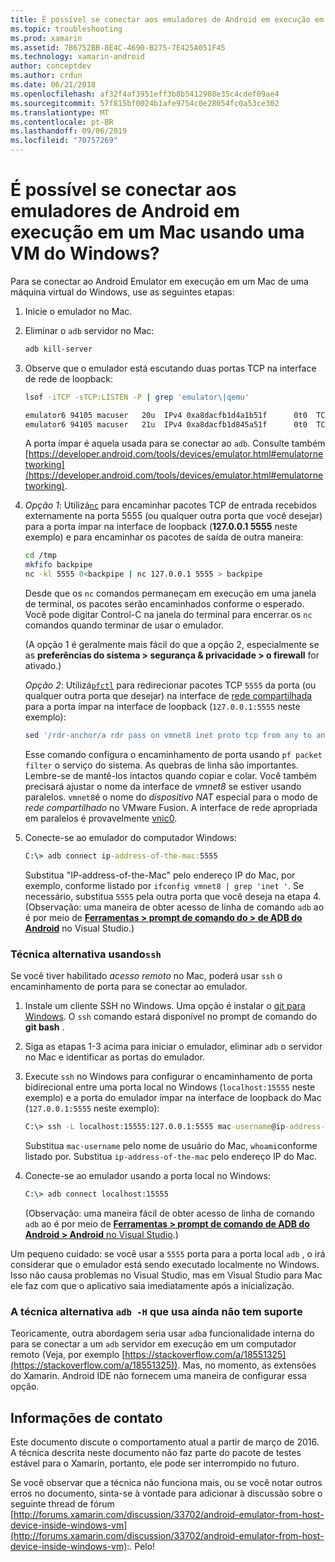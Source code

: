 ```yaml
---
title: É possível se conectar aos emuladores de Android em execução em um Mac usando uma VM do Windows?
ms.topic: troubleshooting
ms.prod: xamarin
ms.assetid: 7B6752BB-8E4C-4690-B275-7E425A051F45
ms.technology: xamarin-android
author: conceptdev
ms.author: crdun
ms.date: 06/21/2018
ms.openlocfilehash: af32f4af3951eff3b8b5412908e35c4cdef09ae4
ms.sourcegitcommit: 57f815bf0024b1afe9754c0e28054fc0a53ce302
ms.translationtype: MT
ms.contentlocale: pt-BR
ms.lasthandoff: 09/06/2019
ms.locfileid: "70757269"
---
```

# <a name="is-it-possible-to-connect-to-android-emulators-running-on-a-mac-from-a-windows-vm"></a>É possível se conectar aos emuladores de Android em execução em um Mac usando uma VM do Windows?

Para se conectar ao Android Emulator em execução em um Mac de uma máquina virtual do Windows, use as seguintes etapas:

1. Inicie o emulador no Mac.

2. Eliminar o `adb` servidor no Mac:

    ```bash
    adb kill-server
    ```

3. Observe que o emulador está escutando duas portas TCP na interface de rede de loopback:

    ```bash
    lsof -iTCP -sTCP:LISTEN -P | grep 'emulator\|qemu'

    emulator6 94105 macuser   20u  IPv4 0xa8dacfb1d4a1b51f      0t0  TCP localhost:5555 (LISTEN)
    emulator6 94105 macuser   21u  IPv4 0xa8dacfb1d845a51f      0t0  TCP localhost:5554 (LISTEN)
    ```

    A porta ímpar é aquela usada para se conectar ao `adb`. Consulte também [https://developer.android.com/tools/devices/emulator.html#emulatornetworking](https://developer.android.com/tools/devices/emulator.html#emulatornetworking).

4. _Opção 1_: Utilizá[`nc`](https://developer.apple.com/library/mac/documentation/Darwin/Reference/ManPages/man1/nc.1.html)
    para encaminhar pacotes TCP de entrada recebidos externamente na porta 5555 (ou qualquer outra porta que você desejar) para a porta ímpar na interface de loopback (**127.0.0.1 5555** neste exemplo) e para encaminhar os pacotes de saída de outra maneira:

    ```bash
    cd /tmp
    mkfifo backpipe
    nc -kl 5555 0<backpipe | nc 127.0.0.1 5555 > backpipe
    ```

    Desde que os `nc` comandos permaneçam em execução em uma janela de terminal, os pacotes serão encaminhados conforme o esperado. Você pode digitar Control-C na janela do terminal para encerrar os `nc` comandos quando terminar de usar o emulador.

    (A opção 1 é geralmente mais fácil do que a opção 2, especialmente se as **preferências do sistema > segurança & privacidade > o firewall** for ativado.) 

    _Opção 2_: Utilizá[`pfctl`](https://developer.apple.com/library/mac/documentation/Darwin/Reference/ManPages/man8/pfctl.8.html)
    para redirecionar pacotes TCP `5555` da porta (ou qualquer outra porta que desejar) na interface de [rede compartilhada](http://kb.parallels.com/en/4948) para a porta ímpar na interface de loopback (`127.0.0.1:5555` neste exemplo):

    ```bash
    sed '/rdr-anchor/a rdr pass on vmnet8 inet proto tcp from any to any port 5555 -> 127.0.0.1 port 5555' /etc/pf.conf | sudo pfctl -ef -
    ```

    Esse comando configura o encaminhamento de porta usando `pf packet filter` o serviço do sistema. As quebras de linha são importantes. Lembre-se de mantê-los intactos quando copiar e colar. Você também precisará ajustar o nome da interface de *vmnet8* se estiver usando paralelos. `vmnet8`é o nome do *dispositivo NAT* especial para o modo de *rede compartilhado* no VMware Fusion. A interface de rede apropriada em paralelos é provavelmente [vnic0](http://download.parallels.com/doc/psbm/en/Parallels_Server_Bare_Metal_Users_Guide/29258.htm).

5. Conecte-se ao emulador do computador Windows:

    ```cmd
    C:\> adb connect ip-address-of-the-mac:5555
    ```

    Substitua "IP-address-of-the-Mac" pelo endereço IP do Mac, por exemplo, conforme listado por `ifconfig vmnet8 | grep 'inet '`. Se necessário, substitua `5555` pela outra porta que você deseja na etapa 4\. (Observação: uma maneira de obter acesso de linha de comando `adb` ao é por meio de [**Ferramentas > prompt de comando do > de ADB do Android**](~/cross-platform/troubleshooting/questions/version-logs.md#adb-logcat) no Visual Studio.)

### <a name="alternate-technique-using-ssh"></a>Técnica alternativa usando`ssh`

Se você tiver habilitado _acesso remoto_ no Mac, poderá usar `ssh` o encaminhamento de porta para se conectar ao emulador.

1. Instale um cliente SSH no Windows. Uma opção é instalar o [git para Windows](https://git-for-windows.github.io/). O `ssh` comando estará disponível no prompt de comando do **git bash** .

2. Siga as etapas 1-3 acima para iniciar o emulador, eliminar `adb` o servidor no Mac e identificar as portas do emulador.

3. Execute `ssh` no Windows para configurar o encaminhamento de porta bidirecional entre uma porta local no Windows (`localhost:15555` neste exemplo) e a porta do emulador ímpar na interface de loopback do Mac (`127.0.0.1:5555` neste exemplo):

    ```cmd 
    C:\> ssh -L localhost:15555:127.0.0.1:5555 mac-username@ip-address-of-the-mac
    ```

    Substitua `mac-username` pelo nome de usuário do Mac, `whoami`conforme listado por. Substitua `ip-address-of-the-mac` pelo endereço IP do Mac.

4. Conecte-se ao emulador usando a porta local no Windows:

    ```cmd
    C:\> adb connect localhost:15555
    ```

    (Observação: uma maneira fácil de obter acesso de linha de comando `adb` ao é por meio de [ **Ferramentas > prompt de comando de ADB do Android > Android** no Visual Studio](~/cross-platform/troubleshooting/questions/version-logs.md#adb-logcat).)

Um pequeno cuidado: se você usar a `5555` porta para a porta local `adb` , o irá considerar que o emulador está sendo executado localmente no Windows. Isso não causa problemas no Visual Studio, mas em Visual Studio para Mac ele faz com que o aplicativo saia imediatamente após a inicialização.

### <a name="alternate-technique-using-adb--h-is-not-yet-supported"></a>A técnica alternativa `adb -H` que usa ainda não tem suporte

Teoricamente, outra abordagem seria usar `adb`a funcionalidade interna do para se conectar a um `adb` servidor em execução em um computador remoto (Veja, por exemplo [https://stackoverflow.com/a/18551325](https://stackoverflow.com/a/18551325)).
Mas, no momento, as extensões do Xamarin. Android IDE não fornecem uma maneira de configurar essa opção.

## <a name="contact-information"></a>Informações de contato

Este documento discute o comportamento atual a partir de março de 2016. A técnica descrita neste documento não faz parte do pacote de testes estável para o Xamarin, portanto, ele pode ser interrompido no futuro.

Se você observar que a técnica não funciona mais, ou se você notar outros erros no documento, sinta-se à vontade para adicionar à discussão sobre o seguinte thread de fórum [http://forums.xamarin.com/discussion/33702/android-emulator-from-host-device-inside-windows-vm](http://forums.xamarin.com/discussion/33702/android-emulator-from-host-device-inside-windows-vm):.
Pelo!
